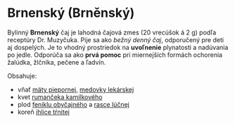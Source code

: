 Brnenský (Brněnský)
===================

Bylinný **Brnenský** čaj je lahodná čajová zmes (20 vrecúšok á 2 g) podľa
receptúry Dr. Muzyčuka. Pije sa ako *bežný denný čaj*, odporučený pre deti aj
dospelých. Je to vhodný prostriedok na **uvoľnenie** plynatosti a nadúvania po
jedle. Odporúča sa ako **prvá pomoc** pri miernejších formách ochorenia žalúdka,
žlčníka, pečene a ľadvín.

Obsahuje:

* vňať [mäty piepornej](/sip/bylinky/mata-pieporna), [medovky lekárskej](/sip/bylinky/medovka-lekarska)
* kvet [rumančeka kamilkového](/sip/bylinky/rumancek-kamilkovy)
* plod [feniklu obyčajného](/sip/bylinky/fenikel-obycajny) a [rasce lúčnej](/sip/bylinky/rasca-lucna)
* koreň [ihlice tŕnitej](/sip/bylinky/ihlica-trnita)
